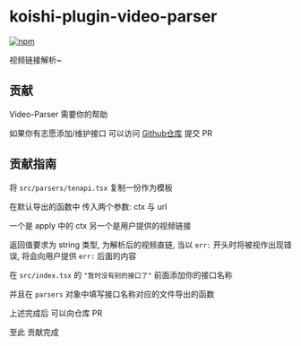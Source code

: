 # koishi-plugin-video-parser

[![npm](https://img.shields.io/npm/v/koishi-plugin-video-decoder?style=flat-square)](https://www.npmjs.com/package/koishi-plugin-video-parser)

视频链接解析~

## 贡献

Video-Parser 需要你的帮助

如果你有志愿添加/维护接口 可以访问 [Github仓库](http://github.com/HuanLinMaster/koishi-plugin-video-parser) 提交 PR

## 贡献指南

将 ```src/parsers/tenapi.tsx``` 复制一份作为模板

在默认导出的函数中 传入两个参数: ctx 与 url

一个是 apply 中的 ctx 另一个是用户提供的视频链接

返回值要求为 string 类型, 为解析后的视频直链, 当以 ```err:``` 开头时将被视作出现错误, 将会向用户提供 ```err:``` 后面的内容

在 ```src/index.tsx``` 的 ```"暂时没有别的接口了"``` 前面添加你的接口名称

并且在 ```parsers``` 对象中填写接口名称对应的文件导出的函数

上述完成后 可以向仓库 PR

至此 贡献完成